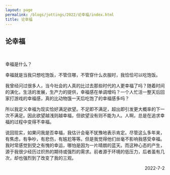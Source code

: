 ```yaml
---
layout: page
permalink: /blogs/jottings/2022/论幸福/index.html
title: 论幸福
---
```


## 论幸福
<br>

幸福是什么？

幸福就是当我只想吃饱饭，不管住哪，不管穿什么衣服时，我恰恰可以吃饱饭。

我曾经问过很多人，当今社会的人真的比过去那些时代的人更幸福了吗？随着时间的演化，生活的发展，生产力的提供，幸福感在单调增吗？一个人忙活一整天后回家打游戏的幸福感，真的比动物饿一天后吃饱了的幸福感多吗？

所以我定义幸福为现实恰好满足欲望。不足即不满足，超出即引发更大概率的下一次不满足。因此欲望越浅则越幸福，但欲望没有则不能为人。人啊，总是在追求幸福的过程中变得不幸福。

说回现实，如果问我是否幸福，我估计会毫不犹豫地表示肯定。尽管这么多年来，有焦虑，有争吵，有悲伤，有尴尬等等。但是我觉得他们丝毫不影响我感受幸福。我时常感觉到受之有愧的幸运，哪怕是因为一片晴朗的蓝天。而这种心态的产生，源于我很少经历过炽热的期待或强烈的需求。前者源于环境的低压力，后者虽有几次，却也强烈到了改变了我的三观。

<p align="right">2022-7-2</p>